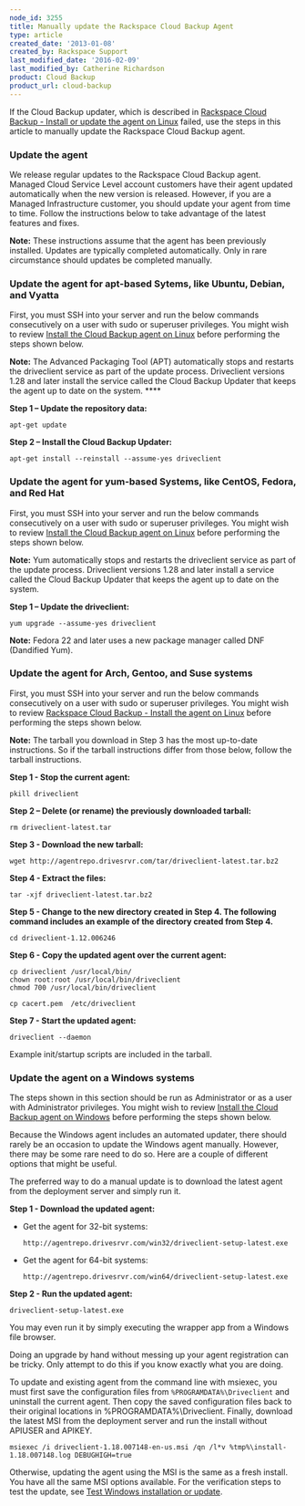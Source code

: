 ```yaml
---
node_id: 3255
title: Manually update the Rackspace Cloud Backup Agent
type: article
created_date: '2013-01-08'
created_by: Rackspace Support
last_modified_date: '2016-02-09'
last_modified_by: Catherine Richardson
product: Cloud Backup
product_url: cloud-backup
---
```


If the Cloud Backup updater, which is described in [Rackspace Cloud Backup - Install or update the agent on
Linux](/how-to/rackspace-cloud-backup-install-the-agent-on-linux) failed, use the steps in this article to 
manually update the Rackspace Cloud Backup agent.


### Update the agent

We release regular updates to the Rackspace Cloud Backup agent. Managed Cloud Service Level account customers have
their agent updated automatically when the new version is released.
However, if you are a Managed Infrastructure customer, you should update
your agent from time to time. Follow the instructions below to take
advantage of the latest features and fixes.

**Note:** These instructions assume that the agent has been previously
installed. Updates are typically completed automatically. Only in rare
circumstance should updates be completed manually.

### Update the agent for apt-based Sytems, like Ubuntu, Debian, and Vyatta

First, you must SSH into your server and run the below commands
consecutively on a user with sudo or superuser privileges. You might
wish to review [Install the Cloud Backup agent on
Linux](/how-to/rackspace-cloud-backup-install-the-agent-on-linux)
before performing the steps shown below.

**Note:** The Advanced Packaging Tool (APT) automatically stops and
restarts the driveclient service as part of the update process.
Driveclient versions 1.28 and later install the service called the Cloud
Backup Updater that keeps the agent up to date on the system. ****

**Step 1 &ndash; Update the repository data:**

    apt-get update

**Step 2 &ndash; Install the Cloud Backup Updater:**

    apt-get install --reinstall --assume-yes driveclient


### Update the agent for yum-based Systems, like CentOS, Fedora, and Red Hat

First, you must SSH into your server and run the below commands
consecutively on a user with sudo or superuser privileges. You might
wish to review [Install the Cloud Backup agent on
Linux](/how-to/rackspace-cloud-backup-install-the-agent-on-linux)
before performing the steps shown below.

**Note:** Yum automatically stops and restarts the driveclient service
as part of the update process. Driveclient versions 1.28 and later
install a service called the Cloud Backup Updater that keeps the agent
up to date on the system.

**Step 1 &ndash; Update the driveclient:**

    yum upgrade --assume-yes driveclient

**Note:** Fedora 22 and later uses a new package manager called DNF
(Dandified Yum).

### Update the agent for Arch, Gentoo, and Suse systems

First, you must SSH into your server and run the below commands
consecutively on a user with sudo or superuser privileges. You might
wish to review [Rackspace Cloud Backup - Install the agent on
Linux](/how-to/rackspace-cloud-backup-install-the-agent-on-linux)
before performing the steps shown below.

**Note:** The tarball you download in Step 3 has the most up-to-date
instructions. So if the tarball instructions differ from those below,
follow the tarball instructions.

**Step 1 - Stop the current agent:**

    pkill driveclient

**Step 2 &ndash; Delete (or rename) the previously downloaded tarball:**

    rm driveclient-latest.tar

**Step 3 - Download the new tarball:**

    wget http://agentrepo.drivesrvr.com/tar/driveclient-latest.tar.bz2

**Step 4 - Extract the files:**

    tar -xjf driveclient-latest.tar.bz2

**Step 5 - Change to the new directory created in Step 4. The following
command includes an example of the directory created from Step 4.**

    cd driveclient-1.12.006246

**Step 6 - Copy the updated agent over the current agent:**

    cp driveclient /usr/local/bin/
    chown root:root /usr/local/bin/driveclient
    chmod 700 /usr/local/bin/driveclient

    cp cacert.pem  /etc/driveclient

**Step 7 - Start the updated agent:**

    driveclient --daemon

Example init/startup scripts are included in the tarball.


### Update the agent on a Windows systems

The steps shown in this section should be run as Administrator or as a
user with Administrator privileges. You might wish to review [Install the Cloud Backup agent on
Windows](/how-to/rackspace-cloud-backup-install-the-agent-on-windows)
before performing the steps shown below.

Because the Windows agent includes an automated updater, there should
rarely be an occasion to update the Windows agent manually. However,
there may be some rare need to do so. Here are a couple of different
options that might be useful.

The preferred way to do a manual update is to download the latest agent
from the deployment server and simply run it.

**Step 1 - Download the updated agent:**

-   Get the agent for 32-bit systems:

        http://agentrepo.drivesrvr.com/win32/driveclient-setup-latest.exe

-   Get the agent for 64-bit systems:

        http://agentrepo.drivesrvr.com/win64/driveclient-setup-latest.exe

**Step 2 - Run the updated agent:**

    driveclient-setup-latest.exe

You may even run it by simply executing the wrapper app from a Windows
file browser.

Doing an upgrade by hand without messing up your agent registration can
be tricky. Only attempt to do this if you know exactly what you are
doing.

To update and existing agent from the command line with msiexec, you
must first save the configuration files from `%PROGRAMDATA%\Driveclient`
and uninstall the current agent. Then copy the saved configuration files
back to their original locations in %PROGRAMDATA%\\Driveclient. Finally,
download the latest MSI from the deployment server and run the install
without APIUSER and APIKEY.

    msiexec /i driveclient-1.18.007148-en-us.msi /qn /l*v %tmp%\install-1.18.007148.log DEBUGHIGH=true

Otherwise, updating the agent using the MSI is the same as a fresh
install. You have all the same MSI options available. For the
verification steps to test the update, see [Test Windows installation or
update](/how-to/rackspace-cloud-backup-install-the-agent-on-windows#testsetup).
